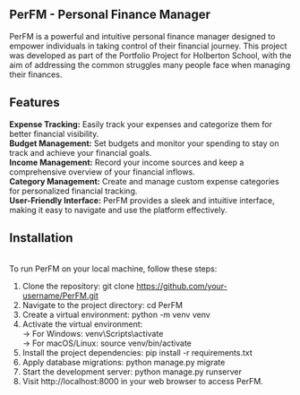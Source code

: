 <h2>PerFM - Personal Finance Manager</h2>
PerFM is a powerful and intuitive personal finance manager designed to empower individuals in taking control of their financial journey. This project was developed as part of the Portfolio Project for Holberton School, with the aim of addressing the common struggles many people face when managing their finances.

<h2>Features</h2>
<b>Expense Tracking:</b> Easily track your expenses and categorize them for better financial visibility.<br>
<b>Budget Management:</b> Set budgets and monitor your spending to stay on track and achieve your financial goals.<br>
<b>Income Management:</b> Record your income sources and keep a comprehensive overview of your financial inflows.<br>
<b>Category Management:</b> Create and manage custom expense categories for personalized financial tracking.<br>
<b>User-Friendly Interface:</b> PerFM provides a sleek and intuitive interface, making it easy to navigate and use the platform effectively.<br>

<h2>Installation</h2><br>
To run PerFM on your local machine, follow these steps:<br>

1. Clone the repository: git clone https://github.com/your-username/PerFM.git<br>
2. Navigate to the project directory: cd PerFM<br>
3. Create a virtual environment: python -m venv venv<br>
4. Activate the virtual environment:<br>
    -> For Windows: venv\Scripts\activate<br>
    ->  For macOS/Linux: source venv/bin/activate<br>
5. Install the project dependencies: pip install -r requirements.txt<br>
6. Apply database migrations: python manage.py migrate<br>
7. Start the development server: python manage.py runserver<br>
8. Visit http://localhost:8000 in your web browser to access PerFM.<br>